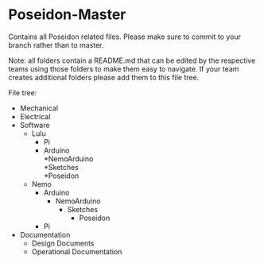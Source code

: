# Poseidon-Master
Contains all Poseidon related files. Please make sure to commit to your branch rather than to master.

Note: all folders contain a README.md that can be edited by the respective teams using those folders to make them easy to navigate. If your team creates additional folders please add them to this file tree.

File tree:<br/>
* Mechanical<br/>
* Electrical<br/>
* Software<br/>
  * Lulu<br/>
    * Pi<br/>
    * Arduino<br/>
	*NemoArduino<br/>
          *Sketches<br/>
            *Poseidon<br/>
  * Nemo<br/>
    * Arduino<br/>
      * NemoArduino<br/>
        * Sketches<br/>
          * Poseidon<br/>
    * Pi<br/>
* Documentation<br/>
  * Design Documents<br/>
  * Operational Documentation<br/>
